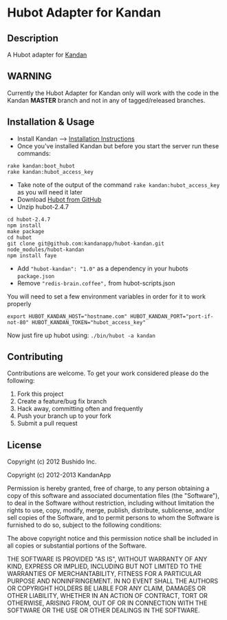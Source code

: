 # Hubot Adapter for Kandan

## Description 
A Hubot adapter for [Kandan](http://kandanapp.com)

## WARNING
Currently the Hubot Adapter for Kandan only will work with the code in the Kandan __MASTER__ branch and not in any
of tagged/released branches.

## Installation & Usage

* Install Kandan --> [Installation Instructions](https://github.com/kandanapp/kandan/blob/master/DEPLOY.md)
* Once you've installed Kandan but before you start the server run these commands:

```
rake kandan:boot_hubot
rake kandan:hubot_access_key
```
* Take note of the output of the command `rake kandan:hubot_access_key` as you will need it later
* Download [Hubot from GitHub](https://github.com/github/hubot/archive/v2.4.7.zip)
* Unzip hubot-2.4.7

```
cd hubot-2.4.7
npm install
make package
cd hubot
git clone git@github.com:kandanapp/hubot-kandan.git node_modules/hubot-kandan
npm install faye
```	

* Add `"hubot-kandan": "1.0"` as a dependency in your hubots `package.json`
* Remove `"redis-brain.coffee",` from hubot-scripts.json 

You will need to set a few environment variables in order for it to work properly

`export HUBOT_KANDAN_HOST="hostname.com" HUBOT_KANDAN_PORT="port-if-not-80" HUBOT_KANDAN_TOKEN="hubot_access_key"`

Now just fire up hubot using: `./bin/hubot -a kandan`

## Contributing
Contributions are welcome. To get your work considered please do the following:

1. Fork this project
2. Create a feature/bug fix branch
3. Hack away, committing often and frequently
4. Push your branch up to your fork
5. Submit a pull request

## License
Copyright (c) 2012 Bushido Inc.

Copyright (c) 2012-2013 KandanApp

Permission is hereby granted, free of charge, to any person obtaining a copy of this software and associated documentation files (the "Software"), to deal in the Software without restriction, including without limitation the rights to use, copy, modify, merge, publish, distribute, sublicense, and/or sell copies of the Software, and to permit persons to whom the Software is furnished to do so, subject to the following conditions:

The above copyright notice and this permission notice shall be included in all copies or substantial portions of the Software.

THE SOFTWARE IS PROVIDED "AS IS", WITHOUT WARRANTY OF ANY KIND, EXPRESS OR IMPLIED, INCLUDING BUT NOT LIMITED TO THE WARRANTIES OF MERCHANTABILITY, FITNESS FOR A PARTICULAR PURPOSE AND NONINFRINGEMENT. IN NO EVENT SHALL THE AUTHORS OR COPYRIGHT HOLDERS BE LIABLE FOR ANY CLAIM, DAMAGES OR OTHER LIABILITY, WHETHER IN AN ACTION OF CONTRACT, TORT OR OTHERWISE, ARISING FROM, OUT OF OR IN CONNECTION WITH THE SOFTWARE OR THE USE OR OTHER DEALINGS IN THE SOFTWARE.
